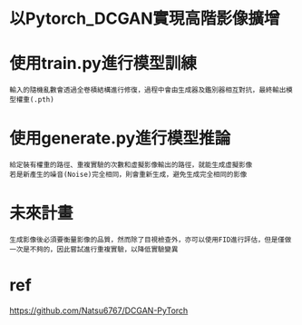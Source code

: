 # 以Pytorch_DCGAN實現高階影像擴增

# 使用train.py進行模型訓練
    輸入的隨機亂數會透過全卷積結構進行修復，過程中會由生成器及鑑別器相互對抗，最終輸出模型權重(.pth)
          
# 使用generate.py進行模型推論
    給定裝有權重的路徑、重複實驗的次數和虛擬影像輸出的路徑，就能生成虛擬影像
    若是新產生的噪音(Noise)完全相同，則會重新生成，避免生成完全相同的影像
    
# 未來計畫
    生成影像後必須要衡量影像的品質，然而除了目視檢查外，亦可以使用FID進行評估，但是僅做一次是不夠的，因此嘗試進行重複實驗，以降低實驗變異

# ref
https://github.com/Natsu6767/DCGAN-PyTorch
